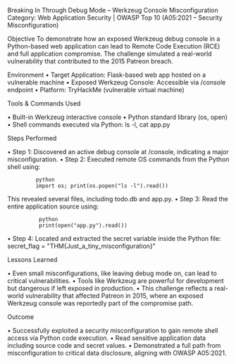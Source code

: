


Breaking In Through Debug Mode – Werkzeug Console Misconfiguration
Category: Web Application Security | OWASP Top 10 (A05:2021 – Security Misconfiguration)
 
Objective
To demonstrate how an exposed Werkzeug debug console in a Python-based web application can lead to Remote Code Execution (RCE) and full application compromise. The challenge simulated a real-world vulnerability that contributed to the 2015 Patreon breach.
 
 Environment
•	Target Application: Flask-based web app hosted on a vulnerable machine
•	Exposed Werkzeug Console: Accessible via /console endpoint
•	Platform: TryHackMe (vulnerable virtual machine)
 
 Tools & Commands Used
 
•	Built-in Werkzeug interactive console
•	Python standard library (os, open)
•	Shell commands executed via Python: ls -l, cat app.py
 
 Steps Performed
 
•	Step 1: Discovered an active debug console at /console, indicating a major misconfiguration.
•	Step 2: Executed remote OS commands from the Python shell using:

             python
             import os; print(os.popen("ls -l").read())
This revealed several files, including todo.db and app.py.
•	Step 3: Read the entire application source using:

              python
              print(open("app.py").read())
•	Step 4: Located and extracted the secret variable inside the Python file:
                secret_flag = "THM{Just_a_tiny_misconfiguration}"
 
 Lessons Learned
 
•	Even small misconfigurations, like leaving debug mode on, can lead to critical vulnerabilities.
•	Tools like Werkzeug are powerful for development but dangerous if left exposed in production.
•	This challenge reflects a real-world vulnerability that affected Patreon in 2015, where an exposed Werkzeug console was reportedly part of the compromise path.
 
 Outcome
 
•	Successfully exploited a security misconfiguration to gain remote shell access via Python code execution.
•	Read sensitive application data including source code and secret values.
•	Demonstrated a full path from misconfiguration to critical data disclosure, aligning with OWASP A05:2021.

